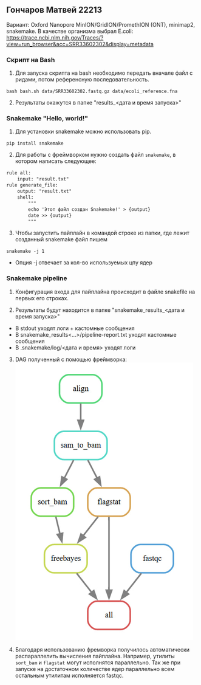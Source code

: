 ## Гончаров Матвей 22213
Вариант: Oxford Nanopore MinION/GridION/PromethION (ONT), minimap2, snakemake.
В качестве организма выбрал E.coli:
    https://trace.ncbi.nlm.nih.gov/Traces/?view=run_browser&acc=SRR33602302&display=metadata


### Скрипт на Bash
1. Для запуска скрипта на bash необходимо передать вначале файл с ридами, потом референсную последовательность.
```
bash bash.sh data/SRR33602302.fastq.gz data/ecoli_reference.fna
```

2. Результаты окажутся в папке "results_<дата и время запуска>"

### Snakemake "Hello, world!"
1. Для установки snakemake можно использовать pip.
```
pip install snakemake
```

2. Для работы с фреймворком нужно создать файл `snakemake`, в котором написать следующее:
```
rule all:
    input: "result.txt"  
rule generate_file:
    output: "result.txt"
    shell:
        """
        echo 'Этот файл создан Snakemake!' > {output}
        date >> {output}
        """
```

3. Чтобы запустить пайплайн в командой строке из папки, где лежит созданный snakemake файл пишем
```
snakemake -j 1
```
* Опция -j отвечает за кол-во используемых цпу ядер

### Snakemake pipeline
1. Конфигурация входа для пайплайна происходит в файле snakefile на первых его строках.

2. Результаты будут находится в папке  "snakemake_results_<дата и время запуска>"
* В stdout уходят логи + кастомные сообщения
* В snakemake_results<...>/pipeline-report.txt уходят кастомные сообщения
* В .snakemake/log/<дата и время> уходят логи 

3. DAG полученный с помощью фреймворка:
![DAG](image.png)


4. Благодаря использованию фремворка получилось автоматически распараллелить вычисления пайплайна. Например, утилиты `sort_bam` и `flagstat` могут исполнятся параллельно. Так же при запуске на достаточном количестве ядер параллельно всем остальным утилитам исполняется fastqc.
